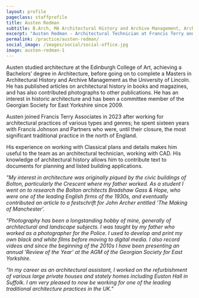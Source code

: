 ```yaml
---
layout: profile
pageclass: staffprofile
title: Austen Redman
subtitle: B.Arch, MA Architectural History and Archive Management, Architectural Technician
excerpt: "Austen Redman - Architectural Technician at Francis Terry and Associates"
permalink: /practice/austen-redman/
social_image: /images/social/social-office.jpg
image: austen-redman-1
---
```


<p>
	Austen studied architecture at the Edinburgh College of Art, achieving a Bachelors’ degree in Architecture, before going on to complete a Masters in Architectural History and Archive Management as the University of Lincoln. He has published articles on architectural history in books and magazines, and has also contributed photographs to other publications. He has an interest in historic architecture and has been a committee member of the Georgian Society for East Yorkshire since 2009.
<p></p>
	Austen joined Francis Terry Associates in 2023 after working for architectural practices of various types and genres; he spent sixteen years with Francis Johnson and Partners who were, until their closure, the most significant traditional practice in the north of England.
<p></p>
	His experience on working with Classical plans and details makes him useful to the team as an architectural technician, working with CAD. His knowledge of architectural history allows him to contribute text to documents for planning and listed building applications.
<p></p>
	<em>"My interest in architecture was originally piqued by the civic buildings of Bolton, particularly the Crescent where my father worked. As a student I went on to research the Bolton architects Bradshaw Gass & Hope, who were one of the leading English firms of the 1930s, and eventually contributed an article to a festschrift for John Archer entitled 'The Making of Manchester'.</em>
<p></p>
	<em>"Photography has been a longstanding hobby of mine, generally of architectural and landscape subjects. I was taught by my father who worked as a photographer for the Police. I used to develop and print my own black and white films before moving to digital media. I also record videos and since the beginning of the 2010s I have been presenting an annual 'Review of the Year' at the AGM of the Georgian Society for East Yorkshire.</em>
<p></p>
	<em>"In my career as an architectural assistant, I worked on the refurbishment of various large private houses and stately homes including Euston Hall in Suffolk. I am very pleased to now be working for one of the leading traditional architecture practices in the UK."</em>
</p>


 

